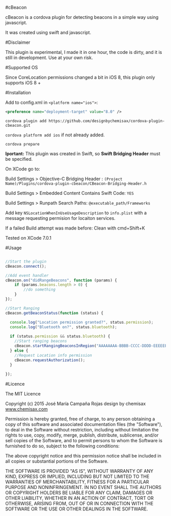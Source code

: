 #cBeacon

cBeacon is a cordova plugin for detecting beacons in a simple way using javascript.

It was created using swift and javascript.

#Disclaimer

This plugin is experimental, I made it in one hour, the code is dirty, and it is still in development.
Use at your own risk.

#Supported OS

Since CoreLocation permissions changed a bit in iOS 8, this plugin only supports iOS 8 +

#Installation

Add to config.xml in ```<platform name="ios">```:

```XML
<preference name="deployment-target" value="8.0" />
```

```cordova plugin add https://github.com/designbychemisax/cordova-plugin-cbeacon.git```

```cordova platform add ios``` if not already added.

```cordova prepare```


__Iportant:__ This plugin was created in Swift, so __Swift Bridging Header__ must be specified. 

On XCode go to:

Build Settings > Objective-C Bridging Header : ```(Project Name)/Plugins/cordova-plugin-cbeacon/CBeacon-Bridging-Header.h```

Build Settings > Embedded Content Contains Swift Code: ```YES```

Build Settings > Runpath Search Paths: ```@executable_path/Frameworks```

Add key ```NSLocationWhenInUseUsageDescription``` to ```info.plist``` with a message requesting permision for locaiton services.

If a failed Build attempt was made before: Clean with cmd+Shift+K

Tested on XCode 7.0.1

#Usage

```Javascript

//Start the plugin
cBeacon.connect();

//Add event handler
cBeacon.on("didRangeBeacons", function (params) {
    if (params.beacons.length > 0) {
        //do something
    }
});

//Start Ranging
cBeacon.getBeaconStatus(function (status) {

  console.log("Location permission granted?", status.permission);
  console.log("Bluetooth on?", status.bluetooth); 
  
  if (status.permission && status.bluetooth) {
    //Start ranging beacons
    cBeacon.startRangingBeaconsInRegion("AAAAAAAA-BBBB-CCCC-DDDD-EEEEEEEEEEEE", "testBeacon");
  } else {
    //Request Location info permission
    cBeacon.requestAuthorization();
  }
  
});

```

#Licence

The MIT Licence

Copyright (c) 2015 José María Campaña Rojas
design by chemisax
www.chemisax.com

Permission is hereby granted, free of charge, to any person obtaining a copy of this software and associated documentation files (the "Software"), to deal in the Software without restriction, including without limitation the rights to use, copy, modify, merge, publish, distribute, sublicense, and/or sell copies of the Software, and to permit persons to whom the Software is furnished to do so, subject to the following conditions:

The above copyright notice and this permission notice shall be included in all copies or substantial portions of the Software.

THE SOFTWARE IS PROVIDED "AS IS", WITHOUT WARRANTY OF ANY KIND, EXPRESS OR IMPLIED, INCLUDING BUT NOT LIMITED TO THE WARRANTIES OF MERCHANTABILITY, FITNESS FOR A PARTICULAR PURPOSE AND NONINFRINGEMENT. IN NO EVENT SHALL THE AUTHORS OR COPYRIGHT HOLDERS BE LIABLE FOR ANY CLAIM, DAMAGES OR OTHER LIABILITY, WHETHER IN AN ACTION OF CONTRACT, TORT OR OTHERWISE, ARISING FROM, OUT OF OR IN CONNECTION WITH THE SOFTWARE OR THE USE OR OTHER DEALINGS IN THE SOFTWARE.
